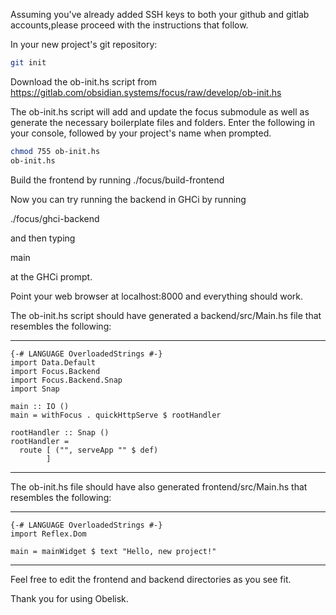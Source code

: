 Assuming you've already added SSH keys to both your github and gitlab
accounts,please proceed with the instructions that follow. 

In your new project's git repository:

```bash
git init
```

Download the ob-init.hs script from
https://gitlab.com/obsidian.systems/focus/raw/develop/ob-init.hs

The ob-init.hs script will add and update the focus submodule as well as
generate the necessary boilerplate files and folders. Enter the following in
your console, followed by your project's name when prompted. 

```bash
chmod 755 ob-init.hs
ob-init.hs
```
Build the frontend by running ./focus/build-frontend

Now you can try running the backend in GHCi by running

./focus/ghci-backend

and then typing

main

at the GHCi prompt.

Point your web browser at localhost:8000 and everything should work.

The ob-init.hs script should have generated a backend/src/Main.hs file that 
resembles the following: 

-------------------------------------------------------------------------------
```
{-# LANGUAGE OverloadedStrings #-}
import Data.Default
import Focus.Backend
import Focus.Backend.Snap
import Snap

main :: IO ()
main = withFocus . quickHttpServe $ rootHandler

rootHandler :: Snap ()
rootHandler =
  route [ ("", serveApp "" $ def)
        ]
```
-------------------------------------------------------------------------------

The ob-init.hs file should have also generated frontend/src/Main.hs that 
resembles the following:  

-------------------------------------------------------------------------------
```
{-# LANGUAGE OverloadedStrings #-}
import Reflex.Dom

main = mainWidget $ text "Hello, new project!"
```
-------------------------------------------------------------------------------

Feel free to edit the frontend and backend directories as you see fit.

Thank you for using Obelisk. 

